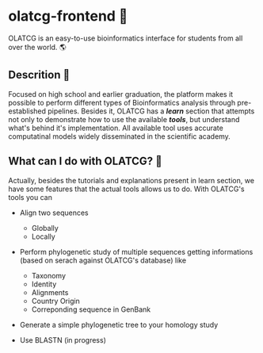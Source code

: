# olatcg-frontend 🧬

OLATCG is an easy-to-use bioinformatics interface for students from all over the world. 🌎 

## Descrition 📃

Focused on high school and earlier graduation, the platform makes it possible to perform different types of Bioinformatics analysis through pre-established pipelines. Besides it, OLATCG has a **_learn_** section that attempts not only to demonstrate how to use the available **_tools_**, but understand what's behind it's implementation. All available tool uses accurate computatinal models widely disseminated in the scientific academy.

## What can I do with OLATCG? 🤔

Actually, besides the tutorials and explanations present in learn section, we have some features that the actual tools allows us to do. With OLATCG's tools you can

- Align two sequences
  - Globally
  - Locally

- Perform phylogenetic study of multiple sequences getting informations (based on serach against OLATCG's database) like
  - Taxonomy
  - Identity
  - Alignments
  - Country Origin
  - Correponding sequence in GenBank
  
- Generate a simple phylogenetic tree to your homology study

- Use BLASTN (in progress)
